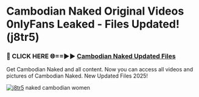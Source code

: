 # Cambodian Naked Original Videos 0nlyFans Leaked - Files Updated! (j8tr5)

<h3>🔴 CLICK HERE 🌐==►► <a href="https://tinyurl.com/yckcrads" rel="nofollow">Cambodian Naked Updated Files</a></h3>

Get Cambodian Naked and all content. Now you can access all videos and pictures of Cambodian Naked. New Updated Files 2025!

[![j8tr5](https://i.imgur.com/hpKpOFt.gif)](https://tinyurl.com/yckcrads)
naked cambodian women